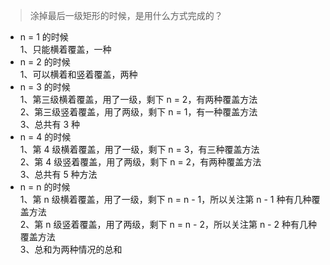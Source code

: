 >涂掉最后一级矩形的时候，是用什么方式完成的？

* n = 1 的时候  
1、只能横着覆盖，一种
* n = 2 的时候  
1、可以横着和竖着覆盖，两种  
* n = 3 的时候  
1、第三级横着覆盖，用了一级，剩下 n = 2，有两种覆盖方法  
2、第三级竖着覆盖，用了两级，剩下 n = 1，有一种覆盖方法  
3、总共有 3 种  
* n = 4 的时候  
1、第 4 级横着覆盖，用了一级，剩下 n = 3，有三种覆盖方法  
2、第 4 级竖着覆盖，用了两级，剩下 n = 2，有两种覆盖方法  
3、总共有 5 种方法  
* n = n 的时候  
1、第 n 级横着覆盖，用了一级，剩下 n = n - 1，所以关注第 n - 1 种有几种覆盖方法  
2、第 n 级竖着覆盖，用了两级，剩下 n = n - 2，所以关注第 n - 2 种有几种覆盖方法  
3、总和为两种情况的总和
